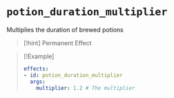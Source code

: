 # `potion_duration_multiplier`

Multiplies the duration of brewed potions

> [!hint] Permanent Effect

> [!Example]
> ```yaml
> effects:
> - id: potion_duration_multiplier
>   args:
>     multiplier: 1.2 # The multiplier
> ```
